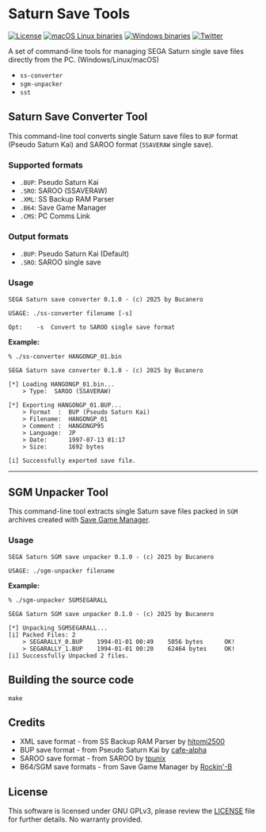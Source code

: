 # Saturn Save Tools

[![License](https://img.shields.io/github/license/bucanero/saturn-save-tools.svg?maxAge=2592000)](https://github.com/bucanero/saturn-save-tools/blob/main/LICENSE)
[![macOS Linux binaries](https://github.com/bucanero/saturn-save-tools/actions/workflows/build.yml/badge.svg)](https://github.com/bucanero/saturn-save-tools/actions/workflows/build.yml)
[![Windows binaries](https://github.com/bucanero/saturn-save-tools/actions/workflows/build-win.yml/badge.svg)](https://github.com/bucanero/saturn-save-tools/actions/workflows/build-win.yml)
[![Twitter](https://img.shields.io/twitter/follow/dparrino?label=Follow)](https://twitter.com/dparrino)

A set of command-line tools for managing SEGA Saturn single save files directly from the PC. (Windows/Linux/macOS)
- `ss-converter`
- `sgm-unpacker`
- `sst`

## Saturn Save Converter Tool

This command-line tool converts single Saturn save files to `BUP` format (Pseudo Saturn Kai) and SAROO format (`SSAVERAW` single save).

### Supported formats

- `.BUP`: Pseudo Saturn Kai
- `.SRO`: SAROO (SSAVERAW)
- `.XML`: SS Backup RAM Parser
- `.B64`: Save Game Manager
- `.CMS`: PC Comms Link

### Output formats

- `.BUP`: Pseudo Saturn Kai (Default)
- `.SRO`: SAROO single save

### Usage

```
SEGA Saturn save converter 0.1.0 - (c) 2025 by Bucanero

USAGE: ./ss-converter filename [-s]

Opt:	-s	Convert to SAROO single save format
```

**Example:**

```
% ./ss-converter HANGONGP_01.bin

SEGA Saturn save converter 0.1.0 - (c) 2025 by Bucanero

[*] Loading HANGONGP_01.bin...
    > Type:	 SAROO (SSAVERAW)

[*] Exporting HANGONGP_01.BUP...
    > Format  :	 BUP (Pseudo Saturn Kai)
    > Filename:	 HANGONGP_01
    > Comment :	 HANGONGP95
    > Language:	 JP
    > Date:    	 1997-07-13 01:17
    > Size:    	 1692 bytes

[i] Successfully exported save file.
```

---

## SGM Unpacker Tool

This command-line tool extracts single Saturn save files packed in `SGM` archives created with [Save Game Manager](http://www.rockin-b.de/saturn-savegamemanager.html).

### Usage

```
SEGA Saturn SGM save unpacker 0.1.0 - (c) 2025 by Bucanero

USAGE: ./sgm-unpacker filename
```

**Example:**

```
% ./sgm-unpacker SGMSEGARALL

SEGA Saturn SGM save unpacker 0.1.0 - (c) 2025 by Bucanero

[*] Unpacking SGMSEGARALL...
[i] Packed Files: 2
    > SEGARALLY_0.BUP 	 1994-01-01 00:49 	 5056 bytes 	 OK!
    > SEGARALLY_1.BUP 	 1994-01-01 00:20 	 62464 bytes 	 OK!
[i] Successfully Unpacked 2 files.
```

## Building the source code

```
make
```

## Credits

- XML save format - from SS Backup RAM Parser by [hitomi2500](https://github.com/hitomi2500/ss-save-parser)
- BUP save format - from Pseudo Saturn Kai by [cafe-alpha](https://github.com/cafe-alpha/pskai_wtfpl)
- SAROO save format - from SAROO by [tpunix](https://github.com/tpunix/SAROO)
- B64/SGM save formats - from Save Game Manager by [Rockin'-B](http://www.rockin-b.de/saturn-savegamemanager.html)

## License

This software is licensed under GNU GPLv3, please review the [LICENSE](https://github.com/bucanero/saturn-save-tools/blob/main/LICENSE)
file for further details. No warranty provided.
